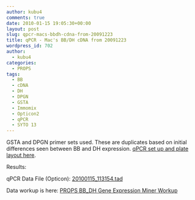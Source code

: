 ```yaml
---
author: kubu4
comments: true
date: 2010-01-15 19:05:30+00:00
layout: post
slug: qpcr-macs-bbdh-cdna-from-20091223
title: qPCR - Mac's BB/DH cDNA from 20091223
wordpress_id: 702
author:
  - kubu4
categories:
  - PROPS
tags:
  - BB
  - cDNA
  - DH
  - DPGN
  - GSTA
  - Immomix
  - Opticon2
  - qPCR
  - SYTO 13
---
```


GSTA and DPGN primer sets used. These are duplicates based on initial differences seen between BB and DH expression. [qPCR set up and plate layout here](https://eagle.fish.washington.edu/Arabidopsis/Notebook%20Workup%20Files/20100115-01.jpg).

Results:

qPCR Data File (Opticon): [20100115_113154.tad](https://eagle.fish.washington.edu/Arabidopsis/qPCR/Opticon/20100115_113154.tad)



Data workup is here: [PROPS BB_DH Gene Expression Miner Workup](httpss://docs.google.com/spreadsheet/ccc?key=0AmS_90rPaQMzdHNfWS1oUHUxNFNwci1zcmhhWjhzZnc&usp=sharing)
